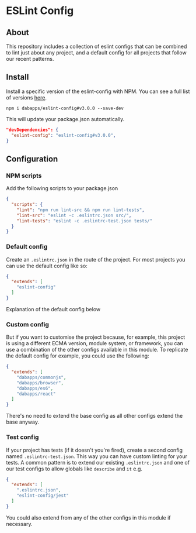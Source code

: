 # ESLint Config


## About
This repository includes a collection of eslint configs that can be combined to lint just about any project, and a default config for all projects that follow our recent patterns.


## Install

Install a specific version of the eslint-config with NPM. You can see a full list of versions [here](https://github.com/dabapps/eslint-config/releases).

```shell
npm i dabapps/eslint-config#v3.0.0 --save-dev
```

This will update your package.json automatically.

```json
"devDependencies": {
  "eslint-config": "eslint-config#v3.0.0",
}
```


## Configuration


### NPM scripts

Add the following scripts to your package.json

```json
{
  "scripts": {
    "lint": "npm run lint-src && npm run lint-tests",
    "lint-src": "eslint -c .eslintrc.json src/",
    "lint-tests": "eslint -c .eslintrc-test.json tests/"
  }
}
```


### Default config

Create an `.eslintrc.json` in the route of the project. For most projects you can use the default config like so:

```json
{
  "extends": [
    "eslint-config"
  ]
}
```

Explanation of the default config below


### Custom config

But if you want to customise the project because, for example, this project is using a different ECMA version, module system, or framework, you can use a combination of the other configs available in this module. To replicate the default config for example, you could use the following:

```json
{
  "extends": [
    "dabapps/commonjs",
    "dabapps/browser",
    "dabapps/es6",
    "dabapps/react"
  ]
}
```

There's no need to extend the base config as all other configs extend the base anyway.


### Test config

If your project has tests (if it doesn't you're fired), create a second config named `.eslintrc-test.json`. This way you can have custom linting for your tests. A common pattern is to extend our existing `.eslintrc.json` and one of our test configs to allow globals like `describe` and `it` e.g.

```json
{
  "extends": [
    ".eslintrc.json",
    "eslint-config/jest"
  ]
}
```

You could also extend from any of the other configs in this module if necessary.
